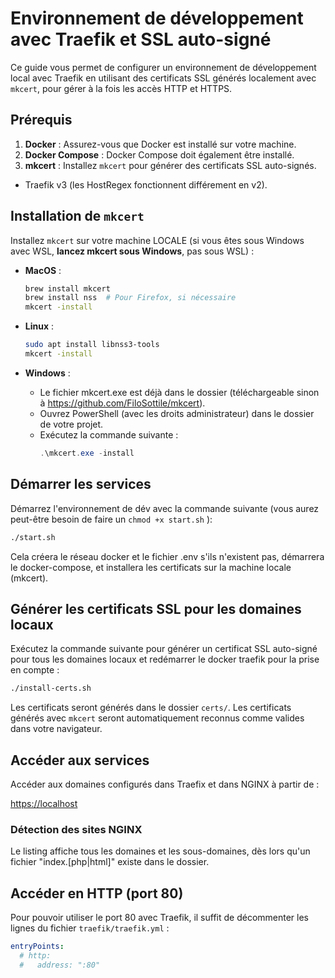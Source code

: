 
# Environnement de développement avec Traefik et SSL auto-signé

Ce guide vous permet de configurer un environnement de développement local avec Traefik en utilisant des certificats SSL générés localement avec `mkcert`, pour gérer à la fois les accès HTTP et HTTPS.

## Prérequis

1. **Docker** : Assurez-vous que Docker est installé sur votre machine.
2. **Docker Compose** : Docker Compose doit également être installé.
3. **mkcert** : Installez `mkcert` pour générer des certificats SSL auto-signés.

- Traefik v3 (les HostRegex fonctionnent différement en v2).

## Installation de `mkcert`

Installez `mkcert` sur votre machine LOCALE (si vous êtes sous Windows avec WSL, **lancez mkcert sous Windows**, pas sous WSL) :

- **MacOS** :
  ```bash
  brew install mkcert
  brew install nss  # Pour Firefox, si nécessaire
  mkcert -install
  ```

- **Linux** :
  ```bash
  sudo apt install libnss3-tools
  mkcert -install
  ```

- **Windows** :
  - Le fichier mkcert.exe est déjà dans le dossier (téléchargeable sinon à https://github.com/FiloSottile/mkcert).
  - Ouvrez PowerShell (avec les droits administrateur) dans le dossier de votre projet.
  - Exécutez la commande suivante :
    ```Powershell
    .\mkcert.exe -install
    ```


## Démarrer les services

Démarrez l'environnement de dév avec la commande suivante (vous aurez peut-être besoin de faire un `chmod +x start.sh` ):

```bash
./start.sh
```

Cela créera le réseau docker et le fichier .env s'ils n'existent pas, démarrera le docker-compose, et installera les certificats sur la machine locale (mkcert).

## Générer les certificats SSL pour les domaines locaux

Exécutez la commande suivante pour générer un certificat SSL auto-signé pour tous les domaines locaux et redémarrer le docker traefik pour la prise en compte :

```bash
./install-certs.sh
```

Les certificats seront générés dans le dossier `certs/`.
Les certificats générés avec `mkcert` seront automatiquement reconnus comme valides dans votre navigateur.


## Accéder aux services

Accéder aux domaines configurés dans Traefix et dans NGINX à partir de :

[https://localhost](https://localhost)


### Détection des sites NGINX

Le listing affiche tous les domaines et les sous-domaines, dès lors qu'un fichier "index.[php|html]" existe dans le dossier.


## Accéder en HTTP (port 80)

Pour pouvoir utiliser le port 80 avec Traefik, il suffit de décommenter les lignes du fichier `traefik/traefik.yml` :
```yml
entryPoints:
  # http:
  #   address: ":80"
```


